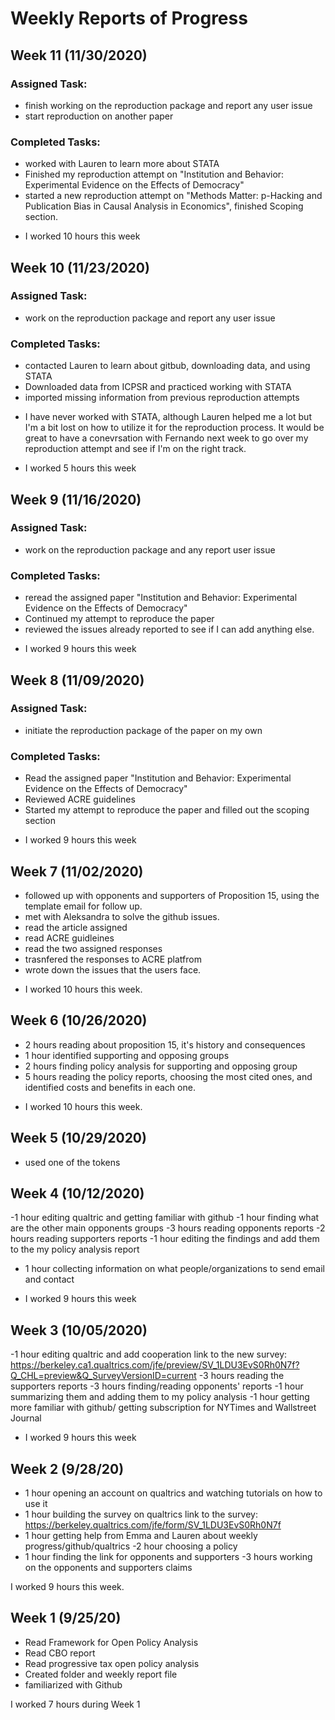 # Weekly Reports of Progress

## Week 11 (11/30/2020) 

### Assigned Task: 
- finish working on the reproduction package and report any user issue
- start reproduction on another paper

### Completed Tasks: 

- worked with Lauren to learn more about STATA 
- Finished my reproduction attempt on "Institution and Behavior: Experimental Evidence on the Effects of Democracy" 
- started a new reproduction attempt on "Methods Matter: p-Hacking and Publication Bias in Causal Analysis in Economics", finished Scoping section. 

* I worked 10 hours this week 

## Week 10 (11/23/2020) 

### Assigned Task: 
- work on the reproduction package and report any user issue

### Completed Tasks: 

- contacted Lauren to learn about gitbub, downloading data, and using STATA
- Downloaded data from ICPSR and practiced working with STATA 
- imported missing information from previous reproduction attempts 
 * I have never worked with STATA, although Lauren helped me a lot but I'm a bit lost on how to utilize it for the reproduction process. It would be great to have a conevrsation with Fernando next week to go over my reproduction attempt and see if I'm on the right track. 

* I worked 5 hours this week 

## Week 9 (11/16/2020) 

### Assigned Task: 
- work on the reproduction package and any report user issue

### Completed Tasks: 

- reread the assigned paper "Institution and Behavior: Experimental Evidence on the Effects of Democracy" 
- Continued my attempt to reproduce the paper 
- reviewed the issues already reported to see if I can add anything else. 


* I worked 9 hours this week 

## Week 8 (11/09/2020) 

### Assigned Task: 
- initiate the reproduction package of the paper on my own 

### Completed Tasks: 

- Read the assigned paper "Institution and Behavior: Experimental Evidence on the Effects of Democracy" 
- Reviewed ACRE guidelines 
- Started my attempt to reproduce the paper and filled out the scoping section 

* I worked 9 hours this week 

## Week 7 (11/02/2020) 

- followed up with opponents and supporters of Proposition 15, using the template email for follow up. 
- met with Aleksandra to solve the github issues. 
- read the article assigned
- read ACRE guidleines
- read the two assigned responses
- trasnfered the responses to ACRE platfrom 
- wrote down the issues that the users face. 


* I worked 10 hours this week. 


## Week 6 (10/26/2020)
- 2 hours reading about proposition 15, it's history and consequences
- 1 hour identified supporting and opposing groups
- 2 hours finding policy analysis for supporting and opposing group 
- 5 hours reading the policy reports, choosing the most cited ones, and identified costs and benefits in each one. 

* I worked 10 hours this week. 


## Week 5 (10/29/2020)

- used one of the tokens 

## Week 4 (10/12/2020)

-1 hour editing qualtric and getting familiar with github
-1 hour finding what are the other main opponents groups
-3 hours reading opponents reports 
-2 hours reading supporters reports 
-1 hour editing the findings and add them to the my policy analysis report
- 1 hour collecting information on what people/organizations to send email and contact


* I worked 9 hours this week

## Week 3 (10/05/2020)

-1 hour editing qualtric and add cooperation 
link to the new survey:
https://berkeley.ca1.qualtrics.com/jfe/preview/SV_1LDU3EvS0Rh0N7f?Q_CHL=preview&Q_SurveyVersionID=current
-3 hours reading the supporters reports 
-3 hours finding/reading opponents' reports
-1 hour summarizing them and adding them to my policy analysis 
-1 hour getting more familiar with github/ getting subscription for NYTimes and Wallstreet Journal 

* I worked 9 hours this week 


## Week 2 (9/28/20)

- 1 hour opening an account on qualtrics and watching tutorials on how to use it
- 1 hour building the survey on qualtrics
 link to the survey:
 https://berkeley.qualtrics.com/jfe/form/SV_1LDU3EvS0Rh0N7f
- 1 hour getting help from Emma and Lauren about weekly progress/github/qualtrics
-2 hour choosing a policy
- 1 hour finding the link for opponents and supporters
-3 hours working on the opponents and supporters claims


I worked 9 hours this week.



## Week 1 (9/25/20)

- Read Framework for Open Policy Analysis
- Read CBO report
- Read progressive tax open policy analysis
- Created folder and weekly report file
- familiarized with Github


I worked 7 hours during Week 1
